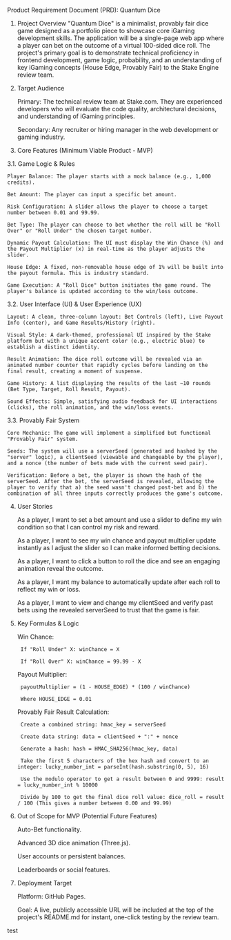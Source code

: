 Product Requirement Document (PRD): Quantum Dice

1. Project Overview
"Quantum Dice" is a minimalist, provably fair dice game designed as a portfolio piece to showcase core iGaming development skills. The application will be a single-page web app where a player can bet on the outcome of a virtual 100-sided dice roll. The project's primary goal is to demonstrate technical proficiency in frontend development, game logic, probability, and an understanding of key iGaming concepts (House Edge, Provably Fair) to the Stake Engine review team.

2. Target Audience

    Primary: The technical review team at Stake.com. They are experienced developers who will evaluate the code quality, architectural decisions, and understanding of iGaming principles.

    Secondary: Any recruiter or hiring manager in the web development or gaming industry.

3. Core Features (Minimum Viable Product - MVP)

3.1. Game Logic & Rules

    Player Balance: The player starts with a mock balance (e.g., 1,000 credits).

    Bet Amount: The player can input a specific bet amount.

    Risk Configuration: A slider allows the player to choose a target number between 0.01 and 99.99.

    Bet Type: The player can choose to bet whether the roll will be "Roll Over" or "Roll Under" the chosen target number.

    Dynamic Payout Calculation: The UI must display the Win Chance (%) and the Payout Multiplier (x) in real-time as the player adjusts the slider.

    House Edge: A fixed, non-removable house edge of 1% will be built into the payout formula. This is industry standard.

    Game Execution: A "Roll Dice" button initiates the game round. The player's balance is updated according to the win/loss outcome.

3.2. User Interface (UI) & User Experience (UX)

    Layout: A clean, three-column layout: Bet Controls (left), Live Payout Info (center), and Game Results/History (right).

    Visual Style: A dark-themed, professional UI inspired by the Stake platform but with a unique accent color (e.g., electric blue) to establish a distinct identity.

    Result Animation: The dice roll outcome will be revealed via an animated number counter that rapidly cycles before landing on the final result, creating a moment of suspense.

    Game History: A list displaying the results of the last ~10 rounds (Bet Type, Target, Roll Result, Payout).

    Sound Effects: Simple, satisfying audio feedback for UI interactions (clicks), the roll animation, and the win/loss events.

3.3. Provably Fair System

    Core Mechanic: The game will implement a simplified but functional "Provably Fair" system.

    Seeds: The system will use a serverSeed (generated and hashed by the "server" logic), a clientSeed (viewable and changeable by the player), and a nonce (the number of bets made with the current seed pair).

    Verification: Before a bet, the player is shown the hash of the serverSeed. After the bet, the serverSeed is revealed, allowing the player to verify that a) the seed wasn't changed post-bet and b) the combination of all three inputs correctly produces the game's outcome.

4. User Stories

    As a player, I want to set a bet amount and use a slider to define my win condition so that I can control my risk and reward.

    As a player, I want to see my win chance and payout multiplier update instantly as I adjust the slider so I can make informed betting decisions.

    As a player, I want to click a button to roll the dice and see an engaging animation reveal the outcome.

    As a player, I want my balance to automatically update after each roll to reflect my win or loss.

    As a player, I want to view and change my clientSeed and verify past bets using the revealed serverSeed to trust that the game is fair.

5. Key Formulas & Logic

    Win Chance:

        If "Roll Under" X: winChance = X

        If "Roll Over" X: winChance = 99.99 - X

    Payout Multiplier:

        payoutMultiplier = (1 - HOUSE_EDGE) * (100 / winChance)

        Where HOUSE_EDGE = 0.01

    Provably Fair Result Calculation:

        Create a combined string: hmac_key = serverSeed

        Create data string: data = clientSeed + ":" + nonce

        Generate a hash: hash = HMAC_SHA256(hmac_key, data)

        Take the first 5 characters of the hex hash and convert to an integer: lucky_number_int = parseInt(hash.substring(0, 5), 16)

        Use the modulo operator to get a result between 0 and 9999: result = lucky_number_int % 10000

        Divide by 100 to get the final dice roll value: dice_roll = result / 100 (This gives a number between 0.00 and 99.99)

6. Out of Scope for MVP (Potential Future Features)

    Auto-Bet functionality.

    Advanced 3D dice animation (Three.js).

    User accounts or persistent balances.

    Leaderboards or social features.

7. Deployment Target

    Platform: GitHub Pages.

    Goal: A live, publicly accessible URL will be included at the top of the project's README.md for instant, one-click testing by the review team.

test